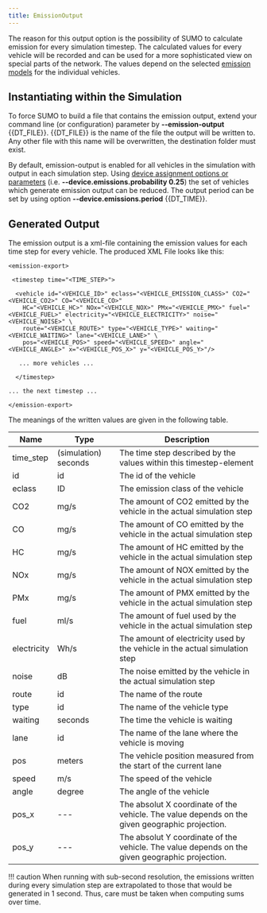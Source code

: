 ```yaml
---
title: EmissionOutput
---
```


The reason for this output option is the possibility of SUMO to
calculate emission for every simulation timestep. The calculated values
for every vehicle will be recorded and can be used for a more
sophisticated view on special parts of the network. The values depend on
the selected [emission models](../../Models/Emissions.md) for the
individual vehicles.

## Instantiating within the Simulation

To force SUMO to build a file that contains the emission output, extend
your command line (or configuration) parameter by **--emission-output** {{DT_FILE}}. {{DT_FILE}} is the name of the
file the output will be written to. Any other file with this name will
be overwritten, the destination folder must exist.

By default, emission-output is enabled for all vehicles in the
simulation with output in each simulation step. Using [device assignment
options or
parameters](../../Definition_of_Vehicles,_Vehicle_Types,_and_Routes.md#devices)
(i.e. **--device.emissions.probability 0.25**) the set of vehicles which generate emission output can be reduced.
The output period can be set by using option **--device.emissions.period** {{DT_TIME}}.

## Generated Output

The emission output is a xml-file containing the emission values for
each time step for every vehicle. The produced XML File looks like this:

```
<emission-export>

 <timestep time="<TIME_STEP>">

  <vehicle id="<VEHICLE_ID>" eclass="<VEHICLE_EMISSION_CLASS>" CO2="<VEHICLE_CO2>" CO="<VEHICLE_CO>"
    HC="<VEHICLE_HC>" NOx="<VEHICLE_NOX>" PMx="<VEHICLE_PMX>" fuel="<VEHICLE_FUEL>" electricity="<VEHICLE_ELECTRICITY>" noise="<VEHICLE_NOISE>" \
    route="<VEHICLE_ROUTE>" type="<VEHICLE_TYPE>" waiting="<VEHICLE_WAITING>" lane="<VEHICLE_LANE>" \
    pos="<VEHICLE_POS>" speed="<VEHICLE_SPEED>" angle="<VEHICLE_ANGLE>" x="<VEHICLE_POS_X>" y="<VEHICLE_POS_Y>"/>

   ... more vehicles ...

  </timestep>

... the next timestep ...

</emission-export>
```

The meanings of the written values are given in the following table.

| Name        | Type                 | Description                                                                                    |
| ----------- | -------------------- | ---------------------------------------------------------------------------------------------- |
| time_step  | (simulation) seconds | The time step described by the values within this timestep-element                             |
| id          | id                   | The id of the vehicle                                                                          |
| eclass      | ID                   | The emission class of the vehicle                                                              |
| CO2         | mg/s                 | The amount of CO2 emitted by the vehicle in the actual simulation step                         |
| CO          | mg/s                 | The amount of CO emitted by the vehicle in the actual simulation step                          |
| HC          | mg/s                 | The amount of HC emitted by the vehicle in the actual simulation step                          |
| NOx         | mg/s                 | The amount of NOX emitted by the vehicle in the actual simulation step                         |
| PMx         | mg/s                 | The amount of PMX emitted by the vehicle in the actual simulation step                         |
| fuel        | ml/s                 | The amount of fuel used by the vehicle in the actual simulation step                           |
| electricity | Wh/s                 | The amount of electricity used by the vehicle in the actual simulation step                    |
| noise       | dB                   | The noise emitted by the vehicle in the actual simulation step                                 |
| route       | id                   | The name of the route                                                                          |
| type        | id                   | The name of the vehicle type                                                                   |
| waiting     | seconds              | The time the vehicle is waiting                                                                |
| lane        | id                   | The name of the lane where the vehicle is moving                                               |
| pos         | meters               | The vehicle position measured from the start of the current lane                               |
| speed       | m/s                  | The speed of the vehicle                                                                       |
| angle       | degree               | The angle of the vehicle                                                                       |
| pos_x      | \---                 | The absolut X coordinate of the vehicle. The value depends on the given geographic projection. |
| pos_y      | \---                 | The absolut Y coordinate of the vehicle. The value depends on the given geographic projection. |

!!! caution
    When running with sub-second resolution, the emissions written during every simulation step are extrapolated to those that would be generated in 1 second. Thus, care must be taken when computing sums over time.